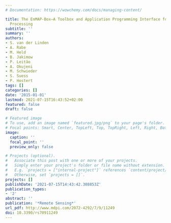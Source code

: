 ```yaml
---
# Documentation: https://wowchemy.com/docs/managing-content/

title: The EnMAP-Box—A Toolbox and Application Programming Interface for EnMAP Data
  Processing
subtitle: ''
summary: ''
authors:
- S. van der Linden
- A. Rabe
- M. Held
- B. Jakimow
- P. Leitão
- A. Okujeni
- M. Schwieder
- S. Suess
- P. Hostert
tags: []
categories: []
date: '2015-01-01'
lastmod: 2021-07-15T16:43:52+02:00
featured: false
draft: false

# Featured image
# To use, add an image named `featured.jpg/png` to your page's folder.
# Focal points: Smart, Center, TopLeft, Top, TopRight, Left, Right, BottomLeft, Bottom, BottomRight.
image:
  caption: ''
  focal_point: ''
  preview_only: false

# Projects (optional).
#   Associate this post with one or more of your projects.
#   Simply enter your project's folder or file name without extension.
#   E.g. `projects = ["internal-project"]` references `content/project/deep-learning/index.md`.
#   Otherwise, set `projects = []`.
projects: []
publishDate: '2021-07-15T14:43:42.308853Z'
publication_types:
- '2'
abstract: ''
publication: '*Remote Sensing*'
url_pdf: http://www.mdpi.com/2072-4292/7/9/11249
doi: 10.3390/rs70911249
---
```

